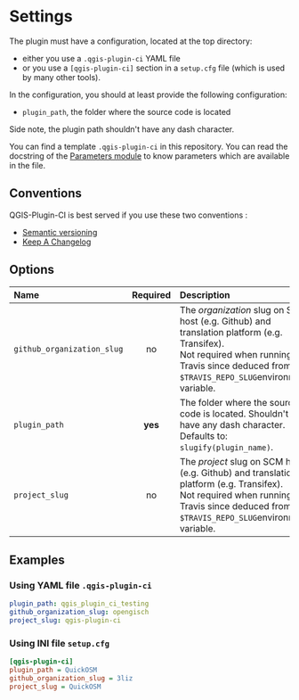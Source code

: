 # Settings

The plugin must have a configuration, located at the top directory:

- either you use a `.qgis-plugin-ci` YAML file
- or you use a `[qgis-plugin-ci]` section in a `setup.cfg` file (which is used by many other tools).

In the configuration, you should at least provide the following configuration:

- `plugin_path`, the folder where the source code is located

Side note, the plugin path shouldn't have any dash character.

You can find a template `.qgis-plugin-ci` in this repository.
You can read the docstring of the [Parameters module](/_apidoc/qgispluginci.parameters) to know parameters which are available in the file.

## Conventions

QGIS-Plugin-CI is best served if you use these two conventions :

- [Semantic versioning](https://semver.org/)
- [Keep A Changelog](https://keepachangelog.com)

## Options

| Name | Required | Description | Example |
| :--- | :------: | :---------- | :------ |
| `github_organization_slug` | no | The *organization* slug on SCM host (e.g. Github) and translation platform (e.g. Transifex).<br/>Not required when running on Travis since deduced from `$TRAVIS_REPO_SLUG`environment variable. |  |
| `plugin_path` | **yes** | The folder where the source code is located. Shouldn't have any dash character. Defaults to: `slugify(plugin_name)`. | qgis_plugin_CI_testing |
| `project_slug` | no | The *project* slug on SCM host (e.g. Github) and translation platform (e.g. Transifex).<br/>Not required when running on Travis since deduced from `$TRAVIS_REPO_SLUG`environment variable. |  |

## Examples

### Using YAML file `.qgis-plugin-ci`

```yaml
plugin_path: qgis_plugin_ci_testing
github_organization_slug: opengisch
project_slug: qgis-plugin-ci
```

### Using INI file `setup.cfg`

```ini
[qgis-plugin-ci]
plugin_path = QuickOSM
github_organization_slug = 3liz
project_slug = QuickOSM
```
